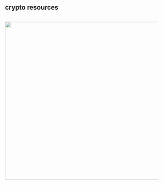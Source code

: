 ## crypto resources

<br>

<img width="519"  src="https://user-images.githubusercontent.com/126850716/224381592-39fe65d1-76e8-4ced-a52a-4db499f06319.png">
